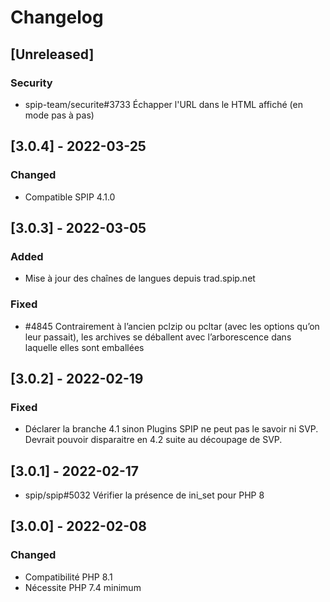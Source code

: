 # Changelog

## [Unreleased]

### Security

- spip-team/securite#3733 Échapper l'URL dans le HTML affiché (en mode pas à pas)


## [3.0.4] - 2022-03-25

### Changed

- Compatible SPIP 4.1.0


## [3.0.3] - 2022-03-05

### Added

- Mise à jour des chaînes de langues depuis trad.spip.net

### Fixed

- #4845 Contrairement à l’ancien pclzip ou pcltar (avec les options qu’on leur passait), les archives se déballent avec l’arborescence dans laquelle elles sont emballées


## [3.0.2] - 2022-02-19

### Fixed

- Déclarer la branche 4.1 sinon Plugins SPIP ne peut pas le savoir ni SVP. Devrait pouvoir disparaitre en 4.2 suite au découpage de SVP.


## [3.0.1] - 2022-02-17

- spip/spip#5032 Vérifier la présence de ini_set pour PHP 8


## [3.0.0] - 2022-02-08

### Changed

- Compatibilité PHP 8.1
- Nécessite PHP 7.4 minimum
